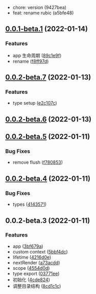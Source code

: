 - chore: version (9427bea)
- feat: rename rubic (a5bfe48)

## [0.0.1-beta.1](https://github.com/JasKang/rubic/compare/0.0.2-beta.7...0.0.1-beta.1) (2022-01-14)

### Features

- app 生命周期 ([89c1e9f](https://github.com/JasKang/rubic/commit/89c1e9f1919914e635ff083ef525c3e8acb77b4f))
- rename ([f8ff97d](https://github.com/JasKang/rubic/commit/f8ff97d0f11100df4c0345a95c725dd39680a00a))

## [0.0.2-beta.7](https://github.com/JasKang/rubic/compare/0.0.2-beta.6...0.0.2-beta.7) (2022-01-13)

### Features

- type setup ([e2c107c](https://github.com/JasKang/rubic/commit/e2c107c1d971e9ca8cfffb17d02e0f6a733ae40f))

## [0.0.2-beta.6](https://github.com/JasKang/rubic/compare/0.0.2-beta.5...0.0.2-beta.6) (2022-01-13)

## [0.0.2-beta.5](https://github.com/JasKang/rubic/compare/0.0.2-beta.4...0.0.2-beta.5) (2022-01-11)

### Bug Fixes

- remove flush ([f780853](https://github.com/JasKang/rubic/commit/f7808539bd9b1bbeb75fe5d4dae86970b37f63e5))

## [0.0.2-beta.4](https://github.com/JasKang/rubic/compare/0.0.2-beta.3...0.0.2-beta.4) (2022-01-11)

### Bug Fixes

- types ([4143571](https://github.com/JasKang/rubic/commit/41435710cb3ef36d47060a443fd600c4d4ab2506))

## 0.0.2-beta.3 (2022-01-11)

### Features

- app ([3bf679a](https://github.com/JasKang/rubic/commit/3bf679a38ad92469c9b5da6f1267c327081bf9a4))
- custom context ([5bbf4dc](https://github.com/JasKang/rubic/commit/5bbf4dc6b6b4b813ac82ed3e4784534f11655a03))
- lifetime ([4216d0e](https://github.com/JasKang/rubic/commit/4216d0e132f283ff4655710a1229b0f12cf058d6))
- nextRender ([a73acdd](https://github.com/JasKang/rubic/commit/a73acddfeabca7b33060cfe5ac3424d042874d5a))
- scope ([4554d0d](https://github.com/JasKang/rubic/commit/4554d0d45b5597ccb2676bdf801971119a81803a))
- type export ([03771ee](https://github.com/JasKang/rubic/commit/03771ee40ef362f90848c39092f375f850efd811))
- 初始化 ([4cde824](https://github.com/JasKang/rubic/commit/4cde824e39d9701320d427bea8fa5dfe52965256))
- 调整目录结构 ([8cd1c1c](https://github.com/JasKang/rubic/commit/8cd1c1c85ba737e012dfacc5458b4c9840405ea3))

